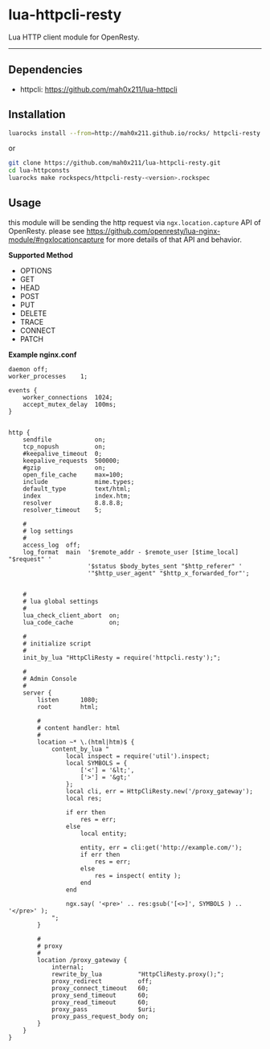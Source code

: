 lua-httpcli-resty
=========

Lua HTTP client module for OpenResty.

---

## Dependencies

- httpcli: https://github.com/mah0x211/lua-httpcli


## Installation

```sh
luarocks install --from=http://mah0x211.github.io/rocks/ httpcli-resty
```

or 

```sh
git clone https://github.com/mah0x211/lua-httpcli-resty.git
cd lua-httpconsts
luarocks make rockspecs/httpcli-resty-<version>.rockspec
```

## Usage

this module will be sending the http request via `ngx.location.capture` API of OpenResty. please see https://github.com/openresty/lua-nginx-module/#ngxlocationcapture for more details of that API and behavior.


**Supported Method**

- OPTIONS
- GET
- HEAD
- POST
- PUT
- DELETE
- TRACE
- CONNECT
- PATCH

**Example nginx.conf**

```
daemon off;
worker_processes    1;

events {
    worker_connections  1024;
    accept_mutex_delay  100ms;
}


http {
    sendfile            on;
    tcp_nopush          on;
    #keepalive_timeout  0;
    keepalive_requests  500000;
    #gzip               on;
    open_file_cache     max=100;
    include             mime.types;
    default_type        text/html;
    index               index.htm;
    resolver            8.8.8.8;
    resolver_timeout    5;
    
    #
    # log settings
    #
    access_log  off;
    log_format  main  '$remote_addr - $remote_user [$time_local] "$request" '
                      '$status $body_bytes_sent "$http_referer" '
                      '"$http_user_agent" "$http_x_forwarded_for"';
    
    
    # 
    # lua global settings
    #
    lua_check_client_abort  on;
    lua_code_cache          on;
    
    #
    # initialize script
    #
    init_by_lua "HttpCliResty = require('httpcli.resty');";
    
    #
    # Admin Console
    #
    server {
        listen      1080;
        root        html;
        
        #
        # content handler: html
        #
        location ~* \.(html|htm)$ {
            content_by_lua "
                local inspect = require('util').inspect;
                local SYMBOLS = {
                    ['<'] = '&lt;',
                    ['>'] = '&gt;'
                };
                local cli, err = HttpCliResty.new('/proxy_gateway');
                local res;
                
                if err then
                    res = err;
                else
                    local entity;
                    
                    entity, err = cli:get('http://example.com/');
                    if err then
                        res = err;
                    else
                        res = inspect( entity );
                    end
                end
                
                ngx.say( '<pre>' .. res:gsub('[<>]', SYMBOLS ) .. '</pre>' );
            ";
        }
        
        #
        # proxy
        #
        location /proxy_gateway {
            internal;
            rewrite_by_lua          "HttpCliResty.proxy();";
            proxy_redirect          off;
            proxy_connect_timeout   60;
            proxy_send_timeout      60;
            proxy_read_timeout      60;
            proxy_pass              $uri;
            proxy_pass_request_body on;
        }
    }
}
```
